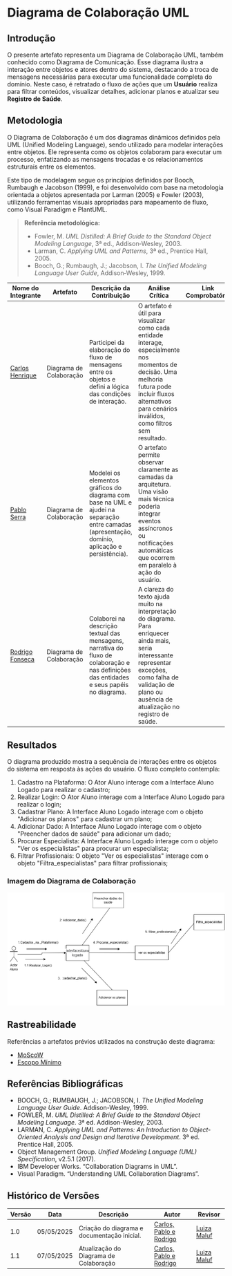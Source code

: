 
# Diagrama de Colaboração UML

## Introdução

O presente artefato representa um Diagrama de Colaboração UML, também conhecido como Diagrama de Comunicação. Esse diagrama ilustra a interação entre objetos e atores dentro do sistema, destacando a troca de mensagens necessárias para executar uma funcionalidade completa do domínio. Neste caso, é retratado o fluxo de ações que um **Usuário** realiza para filtrar conteúdos, visualizar detalhes, adicionar planos e atualizar seu **Registro de Saúde**.

## Metodologia

O Diagrama de Colaboração é um dos diagramas dinâmicos definidos pela UML (Unified Modeling Language), sendo utilizado para modelar interações entre objetos. Ele representa como os objetos colaboram para executar um processo, enfatizando as mensagens trocadas e os relacionamentos estruturais entre os elementos.

Este tipo de modelagem segue os princípios definidos por Booch, Rumbaugh e Jacobson (1999), e foi desenvolvido com base na metodologia orientada a objetos apresentada por Larman (2005) e Fowler (2003), utilizando ferramentas visuais apropriadas para mapeamento de fluxo, como Visual Paradigm e PlantUML.

> **Referência metodológica:**  
> - Fowler, M. *UML Distilled: A Brief Guide to the Standard Object Modeling Language*, 3ª ed., Addison‑Wesley, 2003.  
> - Larman, C. *Applying UML and Patterns*, 3ª ed., Prentice Hall, 2005.  
> - Booch, G.; Rumbaugh, J.; Jacobson, I. *The Unified Modeling Language User Guide*, Addison‑Wesley, 1999.

| Nome do Integrante  | Artefato                | Descrição da Contribuição                                                                                                                        | Análise Crítica                                                                                                                                                                                                     | Link Comprobatório |
| ------------------- | ----------------------- | ------------------------------------------------------------------------------------------------------------------------------------------------ | ------------------------------------------------------------------------------------------------------------------------------------------------------------------------------------------------------------------- | ------------------ |
| [Carlos Henrique]() | Diagrama de Colaboração | Participei da elaboração do fluxo de mensagens entre os objetos e defini a lógica das condições de interação.                                    | O artefato é útil para visualizar como cada entidade interage, especialmente nos momentos de decisão. Uma melhoria futura pode incluir fluxos alternativos para cenários inválidos, como filtros sem resultado.     | []()         |
| [Pablo Serra]()     | Diagrama de Colaboração | Modelei os elementos gráficos do diagrama com base na UML e ajudei na separação entre camadas (apresentação, domínio, aplicação e persistência). | O artefato permite observar claramente as camadas da arquitetura. Uma visão mais técnica poderia integrar eventos assíncronos ou notificações automáticas que ocorrem em paralelo à ação do usuário.                | []()         |
| [Rodrigo Fonseca]() | Diagrama de Colaboração | Colaborei na descrição textual das mensagens, narrativa do fluxo de colaboração e nas definições das entidades e seus papéis no diagrama.        | A clareza do texto ajuda muito na interpretação do diagrama. Para enriquecer ainda mais, seria interessante representar exceções, como falha de validação de plano ou ausência de atualização no registro de saúde. | []()         |

## Resultados

O diagrama produzido mostra a sequência de interações entre os objetos do sistema em resposta às ações do usuário. O fluxo completo contempla:

1. Cadastro na Plataforma: O Ator Aluno interage com a Interface Aluno Logado para realizar o cadastro;
2. Realizar Login: O Ator Aluno interage com a Interface Aluno Logado para realizar o login;
3. Cadastrar Plano: A Interface Aluno Logado interage com o objeto "Adicionar os planos" para cadastrar um plano;
4. Adicionar Dado: A Interface Aluno Logado interage com o objeto "Preencher dados de saúde" para adicionar um dado;
5. Procurar Especialista: A Interface Aluno Logado interage com o objeto "Ver os especialistas" para procurar um especialista;
6. Filtrar Profissionais: O objeto "Ver os especialistas" interage com o objeto "Filtra_especialistas" para filtrar profissionais;

### Imagem do Diagrama de Colaboração

[![Diagrama de Colaboração](../assets/diagrama_colobaração/diagramaColaboração.png)]()


## Rastreabilidade

Referências a artefatos prévios utilizados na construção deste diagrama:

- [MoScoW](https://unbarqdsw2025-1-turma01.github.io/2025.1-T01-_G3_EuMeAmo_Entrega_01/#/Base/1.5.7.Priorizacao)
- [Escopo Mínimo](https://unbarqdsw2025-1-turma01.github.io/2025.1-T01-_G3_EuMeAmo_Entrega_01/#/Base/1.5.8.Escopo-minimo)

## Referências Bibliográficas

- BOOCH, G.; RUMBAUGH, J.; JACOBSON, I. *The Unified Modeling Language User Guide*. Addison-Wesley, 1999.  
- FOWLER, M. *UML Distilled: A Brief Guide to the Standard Object Modeling Language*. 3ª ed. Addison-Wesley, 2003.  
- LARMAN, C. *Applying UML and Patterns: An Introduction to Object-Oriented Analysis and Design and Iterative Development*. 3ª ed. Prentice Hall, 2005.  
- Object Management Group. *Unified Modeling Language (UML) Specification*, v2.5.1 (2017).  
- IBM Developer Works. “Collaboration Diagrams in UML”.  
- Visual Paradigm. “Understanding UML Collaboration Diagrams”.

## Histórico de Versões

| Versão | Data       | Descrição                                       | Autor       | Revisor    |
|--------|------------|-------------------------------------------------|-------------|------------|
| 1.0    | 05/05/2025 | Criação do diagrama e documentação inicial.     | [Carlos, Pablo e Rodrigo]()  | [Luiza Maluf]() |
| 1.1   | 07/05/2025  | Atualização do Diagrama de Colaboração  | [Carlos, Pablo e Rodrigo]()  | [Luiza Maluf]() |
